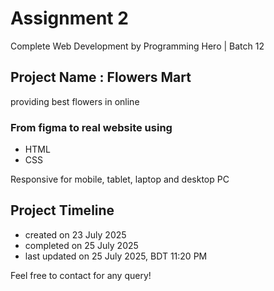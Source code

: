 # Assignment 2
Complete Web Development by Programming Hero | Batch 12

## Project Name : Flowers Mart
providing best flowers in online

### From figma to real website using
- HTML
- CSS

Responsive for mobile, tablet, laptop and desktop PC

## Project Timeline
- created on 23 July 2025
- completed on 25 July 2025
- last updated on 25 July 2025, BDT 11:20 PM

Feel free to contact for any query!
